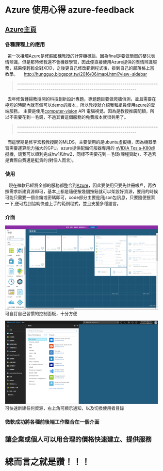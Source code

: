 # Azure 使用心得 azure-feedback    
[Azure]: https://portal.azure.com/
## [Azure主頁][Azure]     

### 各種課程上的應用 ###
    第一次接觸Azure是修蘇國棟教授的計算機概論，因為final是要做簡單的嬰兒表情辨識，但是那時候我還不會機器學習，因此便直接使用Azure提供的表情辨識服務，結果便輕鬆全對XDD，之後更自己修改範例程式後，掛到自己的部落格上當教學。    
http://hungguo.blogspot.tw/2016/06/mapi.html?view=sidebar     
> -------------------------------------------------------------------------------------------------------------------------------------     

    去年修黃鍾揚教授開的科技創新設計專題，專題題目要做爬牆偵測，並且需要在極短的時間內就有個可以demo的版本，所以教授就介紹我和組員使用azure的雲端服務，
主要是使用[computer-vision](https://azure.microsoft.com/zh-tw/services/cognitive-services/computer-vision/ "computer-vision") API 電腦視覺。因為是教授推廣配額，所以不需要花到一毛錢，不過其實這個服務的免費版本就很夠用了。     
> -------------------------------------------------------------------------------------------------------------------------------------      

    而這學期是修李宏毅教授開的MLDS，主要使用的是ubuntu虛擬機，因為機器學習需要運算能力強大的GPU。azure提供配備伺服器專用的 [nVIDIA Tesla-K80](http://www.nvidia.com.tw/object/tesla-servers-tw.html)虛擬機，讓我可以順利完成hw1和hw2，同樣不需要花到一毛錢(課程贊助)，不過若是實際自費還是挺貴的(對個人而言)。    

### 使用 ###
    現在微軟已經將全部的服務都整合到[Azure][]，因此要使用只要先註冊帳戶，再依照需求新建資源即可，基本上都是隨便按幾個按鈕就可以架設好資源，要用的時候可能只需要一個金鑰或密碼即可，code部分主要是用json包訊息，只要隨便搜索一下,便可找到協助快速上手的範例程式，並且支援多種語言。       

### 介面 ###
![Azure儀錶板](https://github.com/b04901066/azure-feedback/blob/master/儀錶板.png)
可自訂自己習慣的控制面板，十分方便

![Azure主頁](https://github.com/b04901066/azure-feedback/blob/master/主頁面.png)
可快速新建任何資源，右上角可顯示通知，以及切換使用者目錄

### 微軟成功將各種前後端工作整合在一個介面
## 讓企業或個人可以用合理的價格快速建立、提供服務
# 總而言之就是讚！！！
